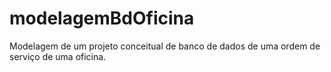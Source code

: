 # modelagemBdOficina
Modelagem de um projeto conceitual de banco de dados de uma ordem de serviço de uma oficina.

